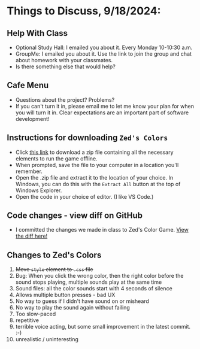# Things to Discuss, 9/18/2024:

## Help With Class
* Optional Study Hall: I emailed you about it. Every Monday 10-10:30 a.m.
* GroupMe: I emailed you about it. Use the link to join the group and chat about homework with your classmates.
* Is there something else that would help?

## Cafe Menu
* Questions about the project? Problems?
* If you can't turn it in, please email me to let me know your plan for when you will turn it in. Clear expectations are an important part of software development!

## Instructions for downloading `Zed's Colors`
* Click [this link](/zed_offline.zip) to download a zip file containing all the necessary elements to run the game offline.
* When prompted, save the file to your computer in a location you'll remember.
* Open the .zip file and extract it to the location of your choice. In Windows, you can do this with the `Extract All` button at the top of Windows Explorer.
* Open the code in your choice of editor. (I like VS Code.) 

## Code changes - view diff on GitHub
* I committed the changes we made in class to Zed's Color Game. [View the diff here!](https://github.com/micahpaul/micahpaul.github.io/compare/cb09c1445664aa22325ecb6a3d558253d8f83a84...245102c1d52c453a5a17410b08737c0913891af4)

## Changes to Zed's Colors
1. <s>Move `style` element to `.css` file</s>
1. Bug: When you click the wrong color, then the right color before the sound stops playing, multiple sounds play at the same time
1. Sound files: all the color sounds start with 4 seconds of silence
1. Allows multiple button presses - bad UX
1. No way to guess if I didn't have sound on or misheard
1. No way to play the sound again without failing
1. Too slow-paced
1. repetitive
1. terrible voice acting, but some small improvement in the latest commit. :-)
1. unrealistic / uninteresting
